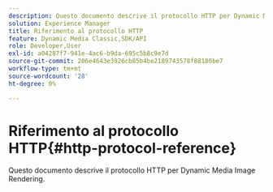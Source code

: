 ```yaml
---
description: Questo documento descrive il protocollo HTTP per Dynamic Media Image Rendering.
solution: Experience Manager
title: Riferimento al protocollo HTTP
feature: Dynamic Media Classic,SDK/API
role: Developer,User
exl-id: a04287f7-941e-4ac6-b9da-695c5b8c9e7d
source-git-commit: 206e4643e3926cb85b4be2189743578f88180be7
workflow-type: tm+mt
source-wordcount: '28'
ht-degree: 0%

---
```


# Riferimento al protocollo HTTP{#http-protocol-reference}

Questo documento descrive il protocollo HTTP per Dynamic Media Image Rendering.
